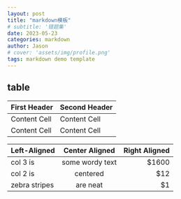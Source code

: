 ```yaml
---
layout: post
title: "markdown模板"
# subtitle: '错题集'
date: 2023-05-23
categories: markdown
author: Jason
# cover: 'assets/img/profile.png'
tags: markdown demo template
---
```


## table

| First Header | Second Header |
| ------------ | ------------- |
| Content Cell | Content Cell  |
| Content Cell | Content Cell  |

| Left-Aligned  | Center Aligned  | Right Aligned |
| :------------ | :-------------: | ------------: |
| col 3 is      | some wordy text |         $1600 |
| col 2 is      |    centered     |           $12 |
| zebra stripes |    are neat     |            $1 |
